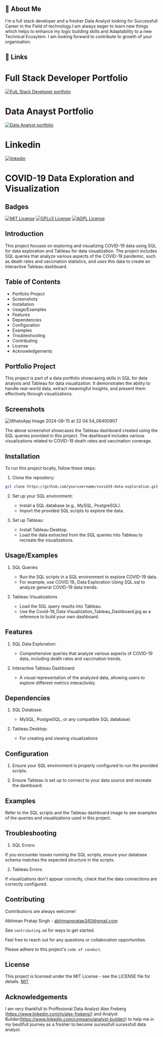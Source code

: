 ## 🚀 About Me
I'm a full stack developer and a fresher Data Analyst looking for Successfull Career in the Field of technology.I am always eager to learn new things which helps to enhance my logic building skills and Adaptability to a new Technical Ecosytem. I am looking forward to contribute to growth of your organisation.

## 🔗 Links

# Full Stack Developer Portfolio
[![FulL Stack Developer portfolio](https://img.shields.io/badge/my_portfolio-000?style=for-the-badge&logo=ko-fi&logoColor=white)](https://abhimanpratapsingh.netlify.app/)

# Data Anayst Portfolio
[![Data Analyst portfolio](https://img.shields.io/badge/my_portfolio-000?style=for-the-badge&logo=ko-fi&logoColor=white)](https://abhiman-the-analyst.netlify.app/)

# Linkedin

[![linkedin](https://img.shields.io/badge/linkedin-0A66C2?style=for-the-badge&logo=linkedin&logoColor=white)](www.linkedin.com/in/abhiman-pratap-singh-218b27222)


# COVID-19 Data Exploration and Visualization

## Badges


[![MIT License](https://img.shields.io/badge/License-MIT-green.svg)](https://choosealicense.com/licenses/mit/)
[![GPLv3 License](https://img.shields.io/badge/License-GPL%20v3-yellow.svg)](https://opensource.org/licenses/)
[![AGPL License](https://img.shields.io/badge/license-AGPL-blue.svg)](http://www.gnu.org/licenses/agpl-3.0)


## Introduction
This project focuses on exploring and visualizing COVID-19 data using SQL for data exploration and Tableau for data visualization. The project includes SQL queries that analyze various aspects of the COVID-19 pandemic, such as death rates and vaccination statistics, and uses this data to create an interactive Tableau dashboard.

## Table of Contents
- Portfolio Project
- Screenshots
- Installation
- Usage/Examples
- Features
- Dependencies
- Configuration
- Examples
- Troubleshooting
- Contributing
- License
- Acknowledgements
  
## Portfolio Project
This project is part of a data portfolio showcasing skills in SQL for data analysis and Tableau for data visualization. It demonstrates the ability to handle real-world data, extract meaningful insights, and present them effectively through visualizations.


## Screenshots

![WhatsApp Image 2024-08-15 at 22 04 54_06400907](https://github.com/user-attachments/assets/c10f8b41-5724-4315-b1ca-794113ffa482)


The above screenshot showcases the Tableau dashboard created using the SQL queries provided in this project. The dashboard includes various visualizations related to COVID-19 death rates and vaccination coverage.

## Installation

To run this project locally, follow these steps:

1. Clone the repository:

```bash
git clone https://github.com/yourusername/covid19-data-exploration.git
```

2. Set up your SQL environment:

   - Install a SQL database (e.g., MySQL, PostgreSQL).
   - Import the provided SQL scripts to explore the data.

3. Set up Tableau:

   - Install Tableau Desktop.
   - Load the data extracted from the SQL queries into Tableau to recreate the visualizations.

## Usage/Examples

1. SQL Queries

   -  Run the SQL scripts in a SQL environment to explore COVID-19 data.
   -  For example, use COVID 19_ Data Exploration Using SQL.sql to analyze general COVID-19 data trends.

2. Tableau Visualizations
   
   - Load the SQL query results into Tableau.
   - Use the Covid-19_Data Visualization_Tableau_Dashboard.jpg as a reference to build your own dashboard.


## Features

1. SQL Data Exploration: 

   - Comprehensive queries that analyze various aspects of COVID-19 data, including death rates and vaccination trends.

2. Interactive Tableau Dashboard: 

   - A visual representation of the analyzed data, allowing users to explore different metrics interactively.

## Dependencies

1. SQL Database: 

    - MySQL, PostgreSQL, or any compatible SQL database)

2. Tableau Desktop: 

    - For creating and viewing visualizations

## Configuration

1. Ensure your SQL environment is properly configured to run the provided scripts.

2. Ensure Tableau is set up to connect to your data source and recreate the dashboard.

## Examples

Refer to the SQL scripts and the Tableau dashboard image to see examples of the queries and visualizations used in this project.

## Troubleshooting

1. SQL Errors:

If you encounter issues running the SQL scripts, ensure your database schema matches the expected structure in the scripts.

2. Tableau Errors: 

If visualizations don't appear correctly, check that the data connections are correctly configured.

## Contributing

Contributions are always welcome!

Abhiman Pratap Singh - abhimanpratap340@gmail.com

See `contributing.md` for ways to get started.

Feel free to reach out for any questions or collaboration opportunities.

Please adhere to this project's `code of conduct`.

## License

This project is licensed under the MIT License - see the LICENSE file for details. [MIT](https://choosealicense.com/licenses/mit/)


## Acknowledgements

I am very thankfull to Proffesional Data Analyst Alex Freberg   (https://www.linkedin.com/in/alex-freberg/) and Analyst Builder(https://www.linkedin.com/company/analyst-builder/) to help me in my beutifull journey as a fresher to become sucessfull sucessfull data analyst.
 
